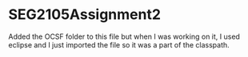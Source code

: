 # SEG2105Assignment2


Added the OCSF folder to this file but when I was working on it, I used eclipse and I just imported the file so it was a part of the classpath.
